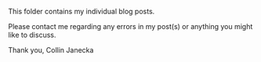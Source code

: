 This folder contains my individual blog posts.

Please contact me regarding any errors in my post(s) or anything you might like to discuss.

Thank you,
Collin Janecka
